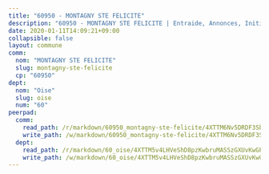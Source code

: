 ```yaml
---
title: "60950 - MONTAGNY STE FELICITE"
description: "60950 - MONTAGNY STE FELICITE | Entraide, Annonces, Initiatives"
date: 2020-01-11T14:09:21+09:00
collapsible: false
layout: commune
comm:
  nom: "MONTAGNY STE FELICITE"
  slug: montagny-ste-felicite
  cp: "60950"
dept:
  nom: "Oise"
  slug: oise
  num: "60"
peerpad:
  comm:
    read_path: /r/markdown/60950_montagny-ste-felicite/4XTTM6Nv5DRDF3SbvmG6SCP9kC9bR65bY755ppoMXGJb9Pgfo
    write_path: /w/markdown/60950_montagny-ste-felicite/4XTTM6Nv5DRDF3SbvmG6SCP9kC9bR65bY755ppoMXGJb9Pgfo-K3TgUFjDepjowxYL5jWueTFjgrdYtZjqdQrGi6ERtDb359tNnG6iZ4jryEiN9wNDJoeQGQx73jJFfN4PYerKaFhQx3DJAjMkaQQL7Ck1a8HKnjhkzZkPvVPDAGRj4TANUCj1fQCD
  dept:
    read_path: /r/markdown/60_oise/4XTTM5v4LHVeShD8pzKwbruMASSzGXUvKwGPyPNR6Aq6aruGY
    write_path: /w/markdown/60_oise/4XTTM5v4LHVeShD8pzKwbruMASSzGXUvKwGPyPNR6Aq6aruGY-K3TgTfEPmBuMGxs3WizC7aafmuSUvuvwsE7nM986pS4fEczEhokrfL1mXNtU722XatpEcDhfhLf5xd24JkCKBD4DcQHeF5CYjEkAVzDN3PuQerZfYGZ5zy2XFcJNh2Z1pYjLoQTn
---
```



